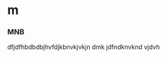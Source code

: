 # m
<html>
<title>mnb</title>
<head><h3>MNB</h3>
</head>
<body>
dfjdfhbdbdbjhvfdjkbnvkjvkjn dmk
jdfndknvknd 
vjdvh</body>
</html>
